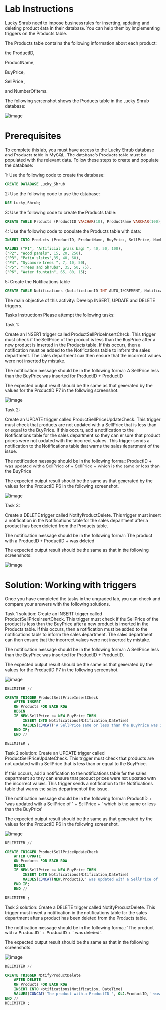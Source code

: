 # Lab Instructions

Lucky Shrub need to impose business rules for inserting, updating and deleting product data in their database. You can help them by implementing triggers on the Products table.

The Products table contains the following information about each product:

the ProductID,  

ProductName,  

BuyPrice,  

SellPrice ,

and NumberOfItems.

The following screenshot shows the Products table in the Lucky Shrub database:

![image](https://github.com/janaom/Meta-Database-Engineer-Professional-Certificate/assets/83917694/bc6167fa-b03b-4e26-9379-e83ec49d0b40)


# Prerequisites

To complete this lab, you must have access to the Lucky Shrub database and Products table in MySQL. The database’s Products table must be populated with the relevant data. Follow these steps to create and populate the database:

1: Use the following code to create the database:
```SQL
CREATE DATABASE Lucky_Shrub
```
2: Use the following code to use the database:

```SQL
USE Lucky_Shrub;
```
3: Use the following code to create the Products table:

```SQL
CREATE TABLE Products (ProductID VARCHAR(10), ProductName VARCHAR(100),BuyPrice DECIMAL(6,2), SellPrice DECIMAL(6,2), NumberOfItems INT);
```
4: Use the following code to populate the Products table with data:

```SQL
INSERT INTO Products (ProductID, ProductName, BuyPrice, SellPrice, NumberOfITems)

VALUES ("P1", "Artificial grass bags ", 40, 50, 100),  
("P2", "Wood panels", 15, 20, 250),  
("P3", "Patio slates",35, 40, 60),  
("P4", "Sycamore trees ", 7, 10, 50),  
("P5", "Trees and Shrubs", 35, 50, 75),  
("P6", "Water fountain", 65, 80, 15);
```
5: Create the Notifications table

```SQL
CREATE TABLE Notifications (NotificationID INT AUTO_INCREMENT, Notification VARCHAR(255), DateTime TIMESTAMP NOT NULL, PRIMARY KEY(NotificationID));
```

The main objective of this activity:
Develop INSERT, UPDATE and DELETE triggers.

Tasks Instructions
Please attempt the following tasks:

Task 1:

Create an INSERT trigger called ProductSellPriceInsertCheck. This trigger must check if the SellPrice of the product is less than the BuyPrice after a new product is inserted in the Products table. If this occurs, then a notification must be added to the Notifications table to inform the sales department. The sales department can then ensure that the incorrect values were not inserted by mistake.

The notification message should be in the following format: A SellPrice less than the BuyPrice was inserted for ProductID + ProductID

The expected output result should be the same as that generated by the values for the ProductID P7 in the following screenshot.

![image](https://github.com/janaom/Meta-Database-Engineer-Professional-Certificate/assets/83917694/399d34fa-d695-4d65-b7cb-1fcdafd59fc8)


Task 2:

Create an UPDATE trigger called ProductSellPriceUpdateCheck. This trigger must check that products are not updated with a SellPrice that is less than or equal to the BuyPrice. If this occurs, add a notification to the Notifications table for the sales department so they can ensure that product prices were not updated with the incorrect values. This trigger sends a notification to the Notifications table that warns the sales department of the issue.

The notification message should be in the following format: ProductID + was updated with a SellPrice of  + SellPrice + which is the same or less than the BuyPrice

The expected output result should be the same as that generated by the values for the ProductID P6 in the following screenshot.

![image](https://github.com/janaom/Meta-Database-Engineer-Professional-Certificate/assets/83917694/a913f9d8-42cd-4878-a5c8-3f9f9a8e0d16)


Task 3:

Create a DELETE trigger called NotifyProductDelete. This trigger must insert a notification in the Notifications table for the sales department after a product has been deleted from the Products table.

The notification message should be in the following format: The product with a ProductID  + ProductID + was deleted

The expected output result should be the same as that in the following screenshots:

![image](https://github.com/janaom/Meta-Database-Engineer-Professional-Certificate/assets/83917694/09ce8ad8-8512-4917-ad2b-fb419d0000dc)


# Solution: Working with triggers

Once you have completed the tasks in the ungraded lab, you can check and compare your answers with the following solutions.


Task 1 solution:
Create an INSERT trigger called ProductSellPriceInsertCheck. This trigger must check if the SellPrice of the product is less than the BuyPrice after a new product is inserted in the Products table. If this occurs, then a notification must be added to the notifications table to inform the sales department. The sales department can then ensure that the incorrect values were not inserted by mistake.

The notification message should be in the following format: A SellPrice less than the BuyPrice was inserted for ProductID + ProductID.

The expected output result should be the same as that generated by the values for the ProductID P7 in the following screenshot.

![image](https://github.com/janaom/Meta-Database-Engineer-Professional-Certificate/assets/83917694/b6257a1f-04ee-49a8-b616-4bdfc11f9587)

```SQL
DELIMITER //

CREATE TRIGGER ProductSellPriceInsertCheck 
    AFTER INSERT  
    ON Products FOR EACH ROW  
	BEGIN
	IF NEW.SellPrice <= NEW.BuyPrice THEN
		INSERT INTO Notifications(Notification,DateTime) 
		VALUES(CONCAT('A SellPrice same or less than the BuyPrice was inserted for ProductID ', NEW.ProductID), NOW()); 
    END IF;
	END //

DELIMITER ;
```

Task 2 solution:
Create an UPDATE trigger called ProductSellPriceUpdateCheck. This trigger must check that products are not updated with a SellPrice that is less than or equal to the BuyPrice.

If this occurs, add a notification to the notifications table for the sales department so they can ensure that product prices were not updated with the incorrect values. This trigger sends a notification to the Notifications table that warns the sales department of the issue.

The notification message should be in the following format: ProductID + 'was updated with a SellPrice of ' + SellPrice + ' which is the same or less than the BuyPrice'

The expected output result should be the same as that generated by the values for the ProductID P6 in the following screenshot.

![image](https://github.com/janaom/Meta-Database-Engineer-Professional-Certificate/assets/83917694/e2416030-f5c6-43de-9ab5-7aeedf284324)

```SQL
DELIMITER //

CREATE TRIGGER ProductSellPriceUpdateCheck 
    AFTER UPDATE  
    ON Products FOR EACH ROW  
	BEGIN
	IF NEW.SellPrice <= NEW.BuyPrice THEN
		INSERT INTO Notifications(Notification,DateTime) 
		VALUES(CONCAT(NEW.ProductID,' was updated with a SellPrice of ', NEW.SellPrice,' which is the same or less than the BuyPrice'), NOW()); 
    END IF;
	END //

DELIMITER ;
```

Task 3 solution:
Create a DELETE trigger called NotifyProductDelete. This trigger must insert a notification in the notifications table for the sales department after a product has been deleted from the Products table.

The notification message should be in the following format: 'The product with a ProductID ' + ProductID + ' was deleted'.

The expected output result should be the same as that in the following screenshots.

![image](https://github.com/janaom/Meta-Database-Engineer-Professional-Certificate/assets/83917694/d2cc4eaf-3652-4dc8-b65d-72284e7dcf88)

```SQL
DELIMITER //

CREATE TRIGGER NotifyProductDelete 
    AFTER DELETE   
    ON Products FOR EACH ROW   
	INSERT INTO Notifications(Notification, DateTime) 
    VALUES(CONCAT('The product with a ProductID ', OLD.ProductID,' was deleted'), NOW()); 
END //
DELIMITER ;
```


